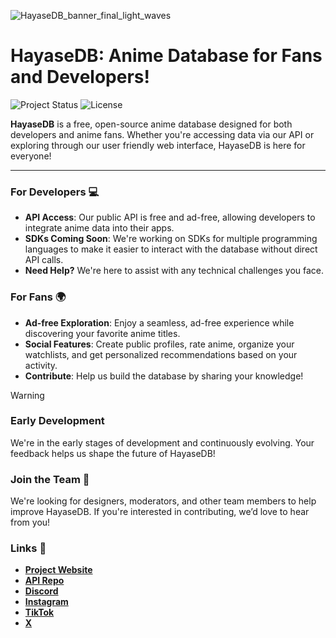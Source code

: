 ![HayaseDB_banner_final_light_waves](https://github.com/user-attachments/assets/1fc87fa2-d4cf-4294-bb29-085c6b4aac44)

# HayaseDB: Anime Database for Fans and Developers!  
<div align="left">

![Project Status](https://img.shields.io/badge/Project_Status-Early_Development-brightgreen) ![License](https://img.shields.io/badge/License-MIT-blue.svg)

</div>

**HayaseDB** is a free, open-source anime database designed for both developers and anime fans. Whether you're accessing data via our API or exploring through our user friendly web interface, HayaseDB is here for everyone!

---
### For Developers 💻  
- **API Access**: Our public API is free and ad-free, allowing developers to integrate anime data into their apps.
- **SDKs Coming Soon**: We're working on SDKs for multiple programming languages to make it easier to interact with the database without direct API calls.
- **Need Help?** We're here to assist with any technical challenges you face.

### For Fans 🌍  
- **Ad-free Exploration**: Enjoy a seamless, ad-free experience while discovering your favorite anime titles.
- **Social Features**:  Create public profiles, rate anime, organize your watchlists, and get personalized recommendations based on your activity.
- **Contribute**: Help us build the database by sharing your knowledge!

> [!WARNING]  
> ### Early Development
> We're in the early stages of development and continuously evolving. Your feedback helps us shape the future of HayaseDB!

### Join the Team 💪  
We're looking for designers, moderators, and other team members to help improve HayaseDB. If you're interested in contributing, we’d love to hear from you!

### Links 🚀  
- [**Project Website**](https://hayasedb.com)  
- [**API Repo**](https://github.hayasedb.com/)  
- [**Discord**](https://discord.hayasedb.com/)  
- [**Instagram**](https://instagram.hayasedb.com/)  
- [**TikTok**](https://tiktok.hayasedb.com/)  
- [**X**](https://x.hayasedb.com/)  
